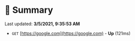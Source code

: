 # 📖 Summary
Last updated: **3/5/2021, 9:35:53 AM**

- `GET` [https://google.com](https://google.com) - **Up** (121ms)
